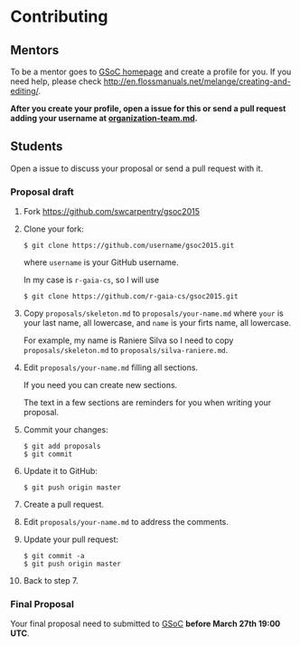 # Contributing

## Mentors

To be a mentor goes to [GSoC homepage][GSoC]
and create a profile for you.
If you need help, please check
http://en.flossmanuals.net/melange/creating-and-editing/.

**After you create your profile,
open a issue for this
or send a pull request adding your username at [organization-team.md][OT].**

## Students

Open a issue to discuss your proposal
or send a pull request with it.

### Proposal draft

1.  Fork https://github.com/swcarpentry/gsoc2015

2.  Clone your fork:

    ~~~
    $ git clone https://github.com/username/gsoc2015.git
    ~~~

    where `username` is your GitHub username.

    In my case is `r-gaia-cs`, so I will use

    ~~~
    $ git clone https://github.com/r-gaia-cs/gsoc2015.git
    ~~~

2.  Copy `proposals/skeleton.md` to `proposals/your-name.md`
    where `your` is your last name, all lowercase,
    and `name` is your firts name, all lowercase.

    For example, my name is Raniere Silva so I need to
    copy `proposals/skeleton.md` to `proposals/silva-raniere.md`.

3.  Edit `proposals/your-name.md` filling all sections.

    If you need you can create new sections.

    The text in a few sections are reminders for you
    when writing your proposal.

4.  Commit your changes:

    ~~~
    $ git add proposals
    $ git commit
    ~~~

5.  Update it to GitHub:

    ~~~
    $ git push origin master
    ~~~

6.  Create a pull request.

7.  Edit `proposals/your-name.md` to address the comments.

8.  Update your pull request:

    ~~~
    $ git commit -a
    $ git push origin master
    ~~~

9.  Back to step 7.

### Final Proposal

Your final proposal need to submitted to [GSoC][]
**before March 27th 19:00 UTC**.

[GSoC]: https://www.google-melange.com/gsoc/homepage/google/gsoc2015
[OT]: organization-team.md
